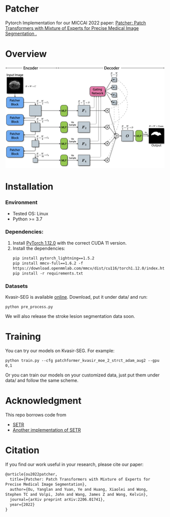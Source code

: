 # Patcher

Pytorch Implementation for our MICCAI 2022 paper: [Patcher: Patch Transformers with Mixture of Experts for Precise Medical Image Segmentation
.](https://arxiv.org/abs/2206.01741)



# Overview
![Loading Patcher Overview](https://github.com/YanglanOu/patcher/blob/master/imgs/overview.png)

# Installation
### Environment
* Tested OS: Linux
* Python >= 3.7

### Dependencies:
1. Install [PyTorch 1.12.0](https://pytorch.org/get-started/previous-versions/) with the correct CUDA 11 version.
2. Install the dependencies:
    ```
    pip install pytorch_lightning==1.5.2 
    pip install mmcv-full==1.6.2 -f https://download.openmmlab.com/mmcv/dist/cu116/torch1.12.0/index.html
    pip install -r requirements.txt

    ```

### Datasets
Kvasir-SEG is available [online](https://datasets.simula.no/kvasir-seg/). Download, put it under data/ and run:
```
python pre_process.py 
```

We will also release the stroke lesion segmentation data soon. 
 

# Training
You can try our models on Kvasir-SEG. For example:

```
python train.py --cfg patchformer_kvasir_moe_2_strct_adam_aug2 --gpu 0,1
```

Or you can train our models on your customized data, just put them under data/ and follow the same scheme. 


# Acknowledgment
This repo borrows code from
* [SETR](https://github.com/fudan-zvg/SETR)
* [Another implementation of SETR](https://github.com/gupta-abhay/setr-pytorch)


# Citation
If you find our work useful in your research, please cite our paper:
```
@article{ou2022patcher,
  title={Patcher: Patch Transformers with Mixture of Experts for Precise Medical Image Segmentation},
  author={Ou, Yanglan and Yuan, Ye and Huang, Xiaolei and Wong, Stephen TC and Volpi, John and Wang, James Z and Wong, Kelvin},
  journal={arXiv preprint arXiv:2206.01741},
  year={2022}
}
```

